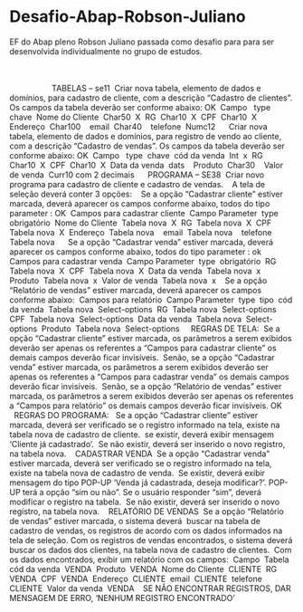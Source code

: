 # Desafio-Abap-Robson-Juliano
EF do Abap pleno Robson Juliano passada como desafio para para ser desenvolvida individualmente no grupo de estudos.

                                                                                                                                                                                                                                                                                   TABELAS – se11 
Criar nova tabela, elemento de dados e domínios, para cadastro de cliente, com a descrição “Cadastro de clientes”. Os campos da tabela deverão ser conforme abaixo: OK 
Campo  	type 	chave 
Nome do Cliente 	Char50 	X 
RG 	Char10 	X 
CPF 	Char10 	X 
Endereço 	Char100 	 
email 	Char40 	 
telefone 	Numc12 	 
 
Criar nova tabela, elemento de dados e domínios, para registro de vendo ao cliente, com a descrição “Cadastro de vendas”. Os campos da tabela deverão ser conforme abaixo: OK 
Campo  	type 	chave 
cód da venda 	Int 	x 
RG 	Char10 	X 
CPF 	Char10 	X 
Data da venda 	dats 	 
Produto 	Char30 	 
Valor de venda 	Curr10 com 2 decimais 	 
 
PROGRAMA – SE38 
Criar novo programa para cadastro de cliente e cadastro de vendas. 
 
A tela de seleção deverá conter 3 opções: 
  
Se a opção “Cadastrar cliente” estiver marcada, deverá aparecer os campos conforme abaixo, todos do tipo parameter : OK 
Campos para cadastrar cliente 
Campo Parameter 	type 	obrigatório 
Nome do Cliente 	Tabela nova 	X 
RG 	Tabela nova 	X 
CPF 	Tabela nova 	X 
Endereço 	Tabela nova 	 
email 	Tabela nova 	 
telefone 	Tabela nova 	 
 
Se a opção “Cadastrar venda” estiver marcada, deverá aparecer os campos conforme abaixo, todos do tipo parameter : ok 
Campos para cadastrar venda 
Campo Parameter 	type 	obrigatório 
RG 	Tabela nova 	X 
CPF 	Tabela nova 	X 
Data da venda 	Tabela nova 	x 
Produto 	Tabela nova 	x 
Valor de venda 	Tabela nova 	x 
 
Se a opção “Relatório de vendas” estiver marcada, deverá aparecer os campos conforme abaixo: 
Campos para relatório 
Campo Parameter 	type 	tipo 
cód da venda 	Tabela nova 	Select-options 
RG 	Tabela nova 	Select-options 
CPF 	Tabela nova 	Select-options 
Data da venda 	Tabela nova 	Select-options 
Produto 	Tabela nova 	Select-options 
  
REGRAS DE TELA: 
Se a opção “Cadastrar cliente” estiver marcada, os parâmetros a serem exibidos deverão ser apenas os referentes a “Campos para cadastrar cliente” os demais campos deverão ficar invisíveis. 
Senão, se a opção “Cadastrar venda” estiver marcada, os parâmetros a serem exibidos deverão ser apenas os referentes a “Campos para cadastrar venda” os demais campos deverão ficar invisíveis. 
Senão, se a opção “Relatório de vendas” estiver marcada, os parâmetros a serem exibidos deverão ser apenas os referentes a “Campos para relatório” os demais campos deverão ficar invisíveis. OK 
 
 
 
REGRAS DO PROGRAMA: 
 Se a opção “Cadastrar cliente” estiver marcada, deverá ser verificado se o registro informado na tela, existe na tabela nova de cadastro de cliente. 
se existir, deverá exibir mensagem ‘Cliente já cadastrado’. 
Se não existir, deverá ser inserido o novo registro, na tabela nova. 
 
CADASTRAR VENDA 
Se a opção “Cadastrar venda” estiver marcada, deverá ser verificado se o registro informado na tela, existe na tabela nova de cadastro de venda. 
Se existir, deverá exibir mensagem do tipo POP-UP ‘Venda já cadastrada, deseja modificar?’. POP-UP terá a opção “sim ou não”. Se o usuário responder “sim”, deverá modificar o registro na tabela. 
Se não existir, deverá ser inserido o novo registro, na tabela nova. 
 
RELATÓRIO DE VENDAS 
Se a opção “Relatório de vendas” estiver marcada, o sistema deverá  buscar na tabela de cadastro de vendas, os registros de acordo com os dados informados na tela de seleção. Com os registros de vendas encontrados, o sistema deverá buscar os dados dos clientes, na tabela nova de cadastro de clientes. 
Com os dados encontrados, exibir um relatório 	com os campos: 
Campo 	Tabela 
cód da venda 	VENDA 
Produto 	VENDA 
Nome do Cliente 	CLIENTE 
RG 	VENDA 
CPF 	VENDA 
Endereço 	CLIENTE 
email 	CLIENTE 
telefone 	CLIENTE 
Valor da venda 	VENDA 
 
SE NÃO ENCONTRAR REGISTROS, DAR MENSAGEM DE ERRO, ‘NENHUM REGISTRO ENCONTRADO’ 
  
